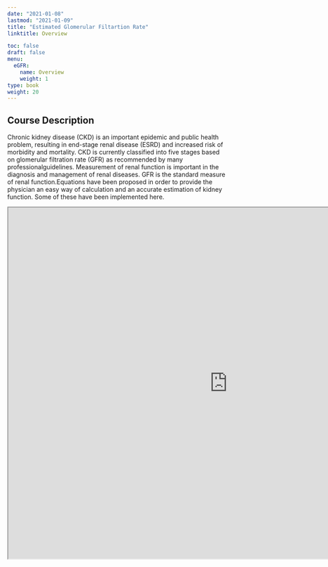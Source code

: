 ```yaml
---
date: "2021-01-08"
lastmod: "2021-01-09"
title: "Estimated Glomerular Filtartion Rate"
linktitle: Overview

toc: false
draft: false
menu:
  eGFR:
    name: Overview
    weight: 1
type: book
weight: 20
---
```


## Course Description

Chronic kidney disease (CKD) is an important epidemic and public health problem, resulting in end-stage renal disease (ESRD) and increased risk of morbidity and mortality. CKD is currently classified into five stages based on glomerular filtration rate (GFR) as recommended by many professionalguidelines. Measurement of renal function is important in the diagnosis and management of renal diseases. GFR is the standard measure of renal function.Equations have been proposed in order to provide the physician an easy way of calculation and an accurate estimation of kidney function. Some of these have been implemented here. 

<iframe src="https://fdpapplications.shinyapps.io/eGFR/" width=1000 height=800"></iframe>



